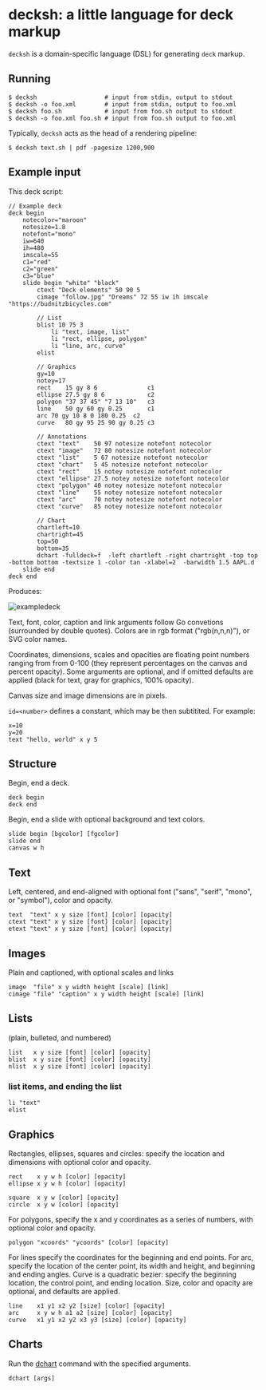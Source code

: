 # decksh: a little language for deck markup

```decksh``` is a domain-specific language (DSL) for generating ```deck``` markup.

## Running

	$ decksh                   # input from stdin, output to stdout
	$ decksh -o foo.xml        # input from stdin, output to foo.xml
	$ decksh foo.sh            # input from foo.sh output to stdout
	$ decksh -o foo.xml foo.sh # input from foo.sh output to foo.xml
	
Typically, ```decksh``` acts as the head of a rendering pipeline:

	$ decksh text.sh | pdf -pagesize 1200,900 

## Example input

This deck script:

	// Example deck
	deck begin
		notecolor="maroon"
		notesize=1.8
		notefont="mono"
		iw=640
		ih=480
		imscale=55
		c1="red"
		c2="green"
		c3="blue"
		slide begin "white" "black"
			ctext "Deck elements" 50 90 5
			cimage "follow.jpg" "Dreams" 72 55 iw ih imscale "https://budnitzbicycles.com"

			// List
			blist 10 75 3
				li "text, image, list"
				li "rect, ellipse, polygon"
				li "line, arc, curve"
			elist

			// Graphics
			gy=10
			notey=17
			rect    15 gy 8 6              c1
			ellipse 27.5 gy 8 6            c2
			polygon "37 37 45" "7 13 10"   c3
			line    50 gy 60 gy 0.25       c1
			arc	70 gy 10 8 0 180 0.25  c2
			curve   80 gy 95 25 90 gy 0.25 c3

			// Annotations
			ctext "text"	50 97 notesize notefont notecolor
			ctext "image"	72 80 notesize notefont notecolor
			ctext "list"	5 67 notesize notefont notecolor
			ctext "chart"	5 45 notesize notefont notecolor
			ctext "rect"	15 notey notesize notefont notecolor
			ctext "ellipse"	27.5 notey notesize notefont notecolor
			ctext "polygon"	40 notey notesize notefont notecolor
			ctext "line"	55 notey notesize notefont notecolor
			ctext "arc"		70 notey notesize notefont notecolor
			ctext "curve"	85 notey notesize notefont notecolor

			// Chart
			chartleft=10
			chartright=45
			top=50
			bottom=35
			dchart -fulldeck=f  -left chartleft -right chartright -top top -bottom bottom -textsize 1 -color tan -xlabel=2  -barwidth 1.5 AAPL.d 
		slide end
	deck end

	
Produces:

![exampledeck](exampledeck.png)
	
Text, font, color, caption and link arguments follow Go convetions (surrounded by double quotes).
Colors are in rgb format ("rgb(n,n,n)"), or SVG color names.

Coordinates, dimensions, scales and opacities are floating point numbers ranging from from 0-100 
(they represent percentages on the canvas and percent opacity).  Some arguments are optional, and 
if omitted defaults are applied (black for text, gray for graphics, 100% opacity).

Canvas size and image dimensions are in pixels.

```id=<number>``` defines a constant, which may be then subtitited. For example:

	x=10
	y=20
	text "hello, world" x y 5


## Structure

Begin, end a deck.

	deck begin
	deck end
	
Begin, end a slide with optional background and text colors.

	slide begin [bgcolor] [fgcolor]
	slide end
	canvas w h
	
## Text 

Left, centered, and end-aligned with optional font ("sans", "serif", "mono", or "symbol"), color and opacity.

	text  "text" x y size [font] [color] [opacity]
	ctext "text" x y size [font] [color] [opacity]
	etext "text" x y size [font] [color] [opacity]
	
## Images 

Plain and captioned, with optional scales and links

	image  "file" x y width height [scale] [link]
	cimage "file" "caption" x y width height [scale] [link]
	
## Lists 
(plain, bulleted, and numbered)
	
	list   x y size [font] [color] [opacity]
	blist  x y size [font] [color] [opacity]
	nlist  x y size [font] [color] [opacity]

### list items, and ending the list

	li "text"
	elist
	
## Graphics

Rectangles, ellipses, squares and circles: specify the location and dimensions with optional color and opacity.

	rect    x y w h [color] [opacity]
	ellipse x y w h [color] [opacity]

	square  x y w [color] [opacity]
	circle  x y w [color] [opacity]

For polygons, specify the x and y coordinates as a series of numbers, with optional color and opacity.
	
	polygon "xcoords" "ycoords" [color] [opacity]

For lines specify the coordinates for the beginning and end points. For arc, specify the location of the center point, its width and height, and beginning and ending angles.
Curve is a quadratic bezier: specify the beginning location, the control point, and ending location.  Size, color and opacity are optional, and defaults are applied.

	line    x1 y1 x2 y2 [size] [color] [opacity]
	arc     x y w h a1 a2 [size] [color] [opacity]
	curve   x1 y1 x2 y2 x3 y3 [size] [color] [opacity]

## Charts

Run the [dchart](https://github.com/ajstarks/deck/blob/master/cmd/dchart/README.md) command with the specified arguments.

	dchart [args]

